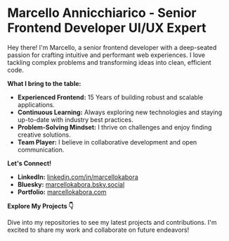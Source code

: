 # Marcello Annicchiarico - Senior Frontend Developer UI/UX Expert

Hey there! I'm Marcello, a senior frontend developer with a deep-seated passion for crafting intuitive and performant web experiences. I love tackling complex problems and transforming ideas into clean, efficient code.

**What I bring to the table:**

* **Experienced Frontend:** 15 Years of building robust and scalable applications.
* **Continuous Learning:** Always exploring new technologies and staying up-to-date with industry best practices.
* **Problem-Solving Mindset:** I thrive on challenges and enjoy finding creative solutions.
* **Team Player:** I believe in collaborative development and open communication.

**Let's Connect!**

* **LinkedIn:** [linkedin.com/in/marcellokabora](https://www.linkedin.com/in/marcellokabora/)
* **Bluesky:** [marcellokabora.bsky.social](https://bsky.app/profile/marcellokabora.bsky.social)
* **Portfolio:** [marcellokabora.com](https://marcellokabora.com/)

**Explore My Projects 👇**

Dive into my repositories to see my latest projects and contributions. I'm excited to share my work and collaborate on future endeavors!
